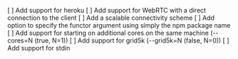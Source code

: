 [ ] Add support for heroku
[ ] Add support for WebRTC with a direct connection to the client
[ ] Add a scalable connectivity scheme
[ ] Add option to specify the functor argument using simply the npm package name
[ ] Add support for starting on additional cores on the same machine (--cores=N (true, N=1)) 
[ ] Add support for grid5k (--grid5k=N (false, N=0))
[ ] Add support for stdin

